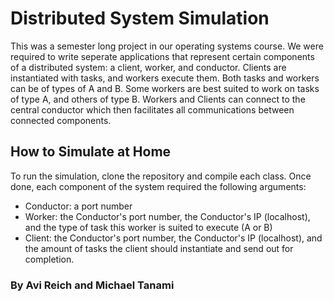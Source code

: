 # Distributed System Simulation 

This was a semester long project in our operating systems course. We were required to write seperate applications that represent certain components of a distributed system: a client, worker, and conductor. Clients are instantiated with tasks, and workers execute them. Both tasks and workers can be of types of A and B. Some workers are best suited to work on tasks of type A, and others of type B. Workers and Clients can connect to the central conductor which then facilitates all communications between connected components.

## How to Simulate at Home
To run the simulation, clone the repository and compile each class. Once done, each component of the system required the following arguments:
- Conductor: a port number
- Worker: the Conductor's port number, the Conductor's IP (localhost), and the type of task this worker is suited to execute (A or B)
- Client: the Conductor's port number, the Conductor's IP (localhost), and the amount of tasks the client should instantiate and send out for completion.

### By Avi Reich and Michael Tanami
